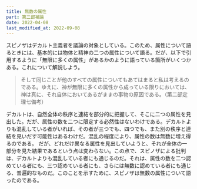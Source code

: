 ```yaml
---
title: 無数の属性
part: 第二部補論
date: 2022-04-08
last_modified_at: 2022-09-08
---
```


スピノザはデカルト主義者を議論の対象としている。このため、属性について語るときには、基本的には物体と精神の二つの属性について語る。だが、以下で引用するように「無限に多くの属性」があるかのように語っている箇所がいくつかある。これについて解説しよう。

>そして同じことが他のすべての属性についてもあてはまると私は考えるのである。ゆえに、神が無限に多くの属性から成っている限りにおいては、神は真に、それ自体においてあるがままの事物の原因である。（第二部定理七備考）

デカルトは、自然全体の秩序と連結を部分的に把握して、そこに二つの属性を見出した。だが、属性の数を二つに限定する必然性はないわけである。デカルトよりも混乱している者がいれば、その者が三つでも、四つでも、また別の秩序と連結を見いだす可能性はあるわけだ。混乱の程度により、属性の数は無数に増え得るのである。
だが、どれだけ異なる属性を見出していようと、それが全体の一部分を見た結果であるという点は変わらない。この点で、スピノザによる批判は、デカルトよりも混乱している者にも通じるのだ。それは、属性の数を二つ認めている者にも、三つ認めている者にも、さらには無数に認めている者にも通じる、普遍的なものだ。このことを示すために、スピノザは無数の属性について語ったのである。
